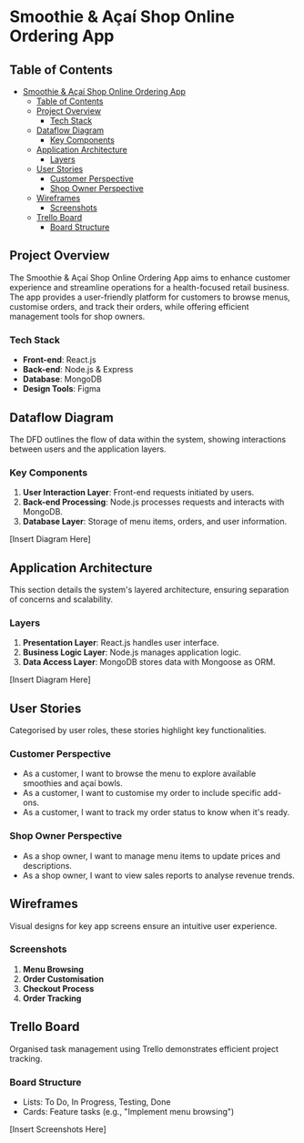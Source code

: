 # Smoothie & Açaí Shop Online Ordering App

## Table of Contents

- [Smoothie \& Açaí Shop Online Ordering App](#smoothie--açaí-shop-online-ordering-app)
  - [Table of Contents](#table-of-contents)
  - [Project Overview](#project-overview)
    - [Tech Stack](#tech-stack)
  - [Dataflow Diagram](#dataflow-diagram)
    - [Key Components](#key-components)
  - [Application Architecture](#application-architecture)
    - [Layers](#layers)
  - [User Stories](#user-stories)
    - [Customer Perspective](#customer-perspective)
    - [Shop Owner Perspective](#shop-owner-perspective)
  - [Wireframes](#wireframes)
    - [Screenshots](#screenshots)
  - [Trello Board](#trello-board)
    - [Board Structure](#board-structure)

## Project Overview

The Smoothie & Açaí Shop Online Ordering App aims to enhance customer experience and streamline operations for a health-focused retail business. The app provides a user-friendly platform for customers to browse menus, customise orders, and track their orders, while offering efficient management tools for shop owners.

### Tech Stack

- **Front-end**: React.js
- **Back-end**: Node.js & Express
- **Database**: MongoDB
- **Design Tools**: Figma

## Dataflow Diagram

The DFD outlines the flow of data within the system, showing interactions between users and the application layers.

### Key Components

1. **User Interaction Layer**: Front-end requests initiated by users.
2. **Back-end Processing**: Node.js processes requests and interacts with MongoDB.
3. **Database Layer**: Storage of menu items, orders, and user information.

[Insert Diagram Here]

## Application Architecture

This section details the system's layered architecture, ensuring separation of concerns and scalability.

### Layers

1. **Presentation Layer**: React.js handles user interface.
2. **Business Logic Layer**: Node.js manages application logic.
3. **Data Access Layer**: MongoDB stores data with Mongoose as ORM.

[Insert Diagram Here]

## User Stories

Categorised by user roles, these stories highlight key functionalities.

### Customer Perspective

- As a customer, I want to browse the menu to explore available smoothies and açaí bowls.
- As a customer, I want to customise my order to include specific add-ons.
- As a customer, I want to track my order status to know when it's ready.

### Shop Owner Perspective

- As a shop owner, I want to manage menu items to update prices and descriptions.
- As a shop owner, I want to view sales reports to analyse revenue trends.

## Wireframes

Visual designs for key app screens ensure an intuitive user experience.

### Screenshots

1. **Menu Browsing**
2. **Order Customisation**
3. **Checkout Process**
4. **Order Tracking**

## Trello Board

Organised task management using Trello demonstrates efficient project tracking.

### Board Structure

- Lists: To Do, In Progress, Testing, Done
- Cards: Feature tasks (e.g., "Implement menu browsing")

[Insert Screenshots Here]

